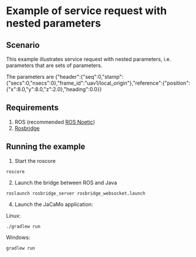 # Example of service request with nested parameters

## Scenario

This example illustrates service request with nested parameters, i.e. parameters that are sets of parameters.

The parameters are {"header":{"seq":0,"stamp":{"secs":0,"nsecs":0},"frame_id":"uav1/local_origin"},"reference":{"position":{"x":8.0,"y":8.0,"z":2.0},"heading":0.0}}


## Requirements
1. ROS (recommended [ROS Noetic](http://wiki.ros.org/noetic))
2. [Rosbridge](http://wiki.ros.org/rosbridge_suite/Tutorials/RunningRosbridge)


## Running the example

1. Start the roscore
```
roscore
```

2. Launch the bridge between ROS and Java
```
roslaunch rosbridge_server rosbridge_websocket.launch
```

4. Launch the JaCaMo application:

Linux:
```
./gradlew run
```
Windows:
```
gradlew run 
```


